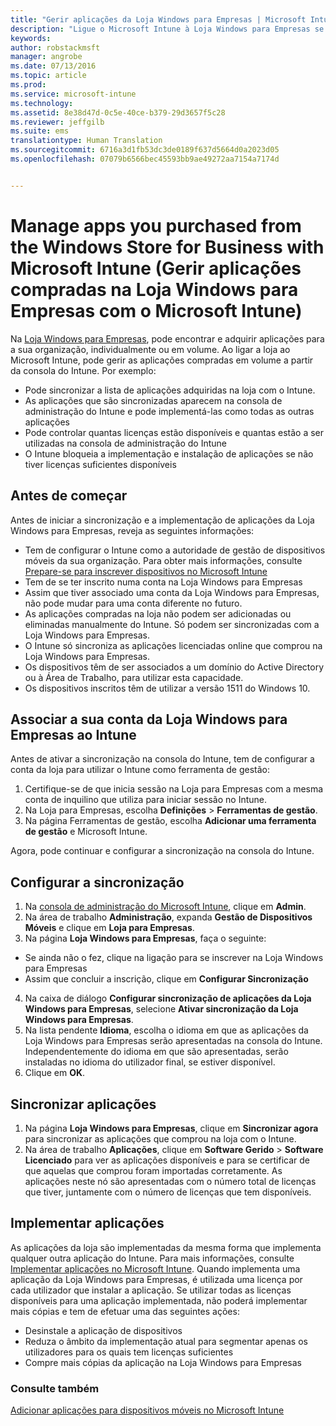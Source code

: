 ```yaml
---
title: "Gerir aplicações da Loja Windows para Empresas | Microsoft Intune"
description: "Ligue o Microsoft Intune à Loja Windows para Empresas se quiser gerir e implementar aplicações compradas em volume a partir da consola do Intune"
keywords: 
author: robstackmsft
manager: angrobe
ms.date: 07/13/2016
ms.topic: article
ms.prod: 
ms.service: microsoft-intune
ms.technology: 
ms.assetid: 8e38d47d-0c5e-40ce-b379-29d3657f5c28
ms.reviewer: jeffgilb
ms.suite: ems
translationtype: Human Translation
ms.sourcegitcommit: 6716a3d1fb53dc3de0189f637d5664d0a2023d05
ms.openlocfilehash: 07079b6566bec45593bb9ae49272aa7154a7174d


---
```


# Manage apps you purchased from the Windows Store for Business with Microsoft Intune (Gerir aplicações compradas na Loja Windows para Empresas com o Microsoft Intune)
Na [Loja Windows para Empresas](https://www.microsoft.com/business-store), pode encontrar e adquirir aplicações para a sua organização, individualmente ou em volume. Ao ligar a loja ao Microsoft Intune, pode gerir as aplicações compradas em volume a partir da consola do Intune. Por exemplo:
* Pode sincronizar a lista de aplicações adquiridas na loja com o Intune.
* As aplicações que são sincronizadas aparecem na consola de administração do Intune e pode implementá-las como todas as outras aplicações
* Pode controlar quantas licenças estão disponíveis e quantas estão a ser utilizadas na consola de administração do Intune
* O Intune bloqueia a implementação e instalação de aplicações se não tiver licenças suficientes disponíveis

## Antes de começar
Antes de iniciar a sincronização e a implementação de aplicações da Loja Windows para Empresas, reveja as seguintes informações:
* Tem de configurar o Intune como a autoridade de gestão de dispositivos móveis da sua organização. Para obter mais informações, consulte [Prepare-se para inscrever dispositivos no Microsoft Intune](get-ready-to-enroll-devices-in-microsoft-intune.md)
* Tem de se ter inscrito numa conta na Loja Windows para Empresas
* Assim que tiver associado uma conta da Loja Windows para Empresas, não pode mudar para uma conta diferente no futuro.
* As aplicações compradas na loja não podem ser adicionadas ou eliminadas manualmente do Intune. Só podem ser sincronizadas com a Loja Windows para Empresas.
* O Intune só sincroniza as aplicações licenciadas online que comprou na Loja Windows para Empresas.
* Os dispositivos têm de ser associados a um domínio do Active Directory ou à Área de Trabalho, para utilizar esta capacidade.
* Os dispositivos inscritos têm de utilizar a versão 1511 do Windows 10.

## Associar a sua conta da Loja Windows para Empresas ao Intune
Antes de ativar a sincronização na consola do Intune, tem de configurar a conta da loja para utilizar o Intune como ferramenta de gestão:
1. Certifique-se de que inicia sessão na Loja para Empresas com a mesma conta de inquilino que utiliza para iniciar sessão no Intune.
2. Na Loja para Empresas, escolha **Definições** > **Ferramentas de gestão**.
3. Na página Ferramentas de gestão, escolha **Adicionar uma ferramenta de gestão** e Microsoft Intune.

Agora, pode continuar e configurar a sincronização na consola do Intune.

## Configurar a sincronização

1. Na [consola de administração do Microsoft Intune](https://manage.microsoft.com), clique em **Admin**.
2. Na área de trabalho **Administração**, expanda **Gestão de Dispositivos Móveis** e clique em **Loja para Empresas**.
3. Na página **Loja Windows para Empresas**, faça o seguinte:
* Se ainda não o fez, clique na ligação para se inscrever na Loja Windows para Empresas
* Assim que concluir a inscrição, clique em **Configurar Sincronização**
4. Na caixa de diálogo **Configurar sincronização de aplicações da Loja Windows para Empresas**, selecione **Ativar sincronização da Loja Windows para Empresas**.
5. Na lista pendente **Idioma**, escolha o idioma em que as aplicações da Loja Windows para Empresas serão apresentadas na consola do Intune. Independentemente do idioma em que são apresentadas, serão instaladas no idioma do utilizador final, se estiver disponível.
6. Clique em **OK**.

## Sincronizar aplicações

1. Na página **Loja Windows para Empresas**, clique em **Sincronizar agora** para sincronizar as aplicações que comprou na loja com o Intune.
2. Na área de trabalho **Aplicações**, clique em **Software Gerido** > **Software Licenciado** para ver as aplicações disponíveis e para se certificar de que aquelas que comprou foram importadas corretamente.
As aplicações neste nó são apresentadas com o número total de licenças que tiver, juntamente com o número de licenças que tem disponíveis.

## Implementar aplicações

As aplicações da loja são implementadas da mesma forma que implementa qualquer outra aplicação do Intune. Para mais informações, consulte [Implementar aplicações no Microsoft Intune](deploy-apps-in-microsoft-intune.md).
Quando implementa uma aplicação da Loja Windows para Empresas, é utilizada uma licença por cada utilizador que instalar a aplicação. Se utilizar todas as licenças disponíveis para uma aplicação implementada, não poderá implementar mais cópias e tem de efetuar uma das seguintes ações:
* Desinstale a aplicação de dispositivos
* Reduza o âmbito da implementação atual para segmentar apenas os utilizadores para os quais tem licenças suficientes
* Compre mais cópias da aplicação na Loja Windows para Empresas


### Consulte também
[Adicionar aplicações para dispositivos móveis no Microsoft Intune](add-apps-for-mobile-devices-in-microsoft-intune.md)





<!--HONumber=Jul16_HO4-->


